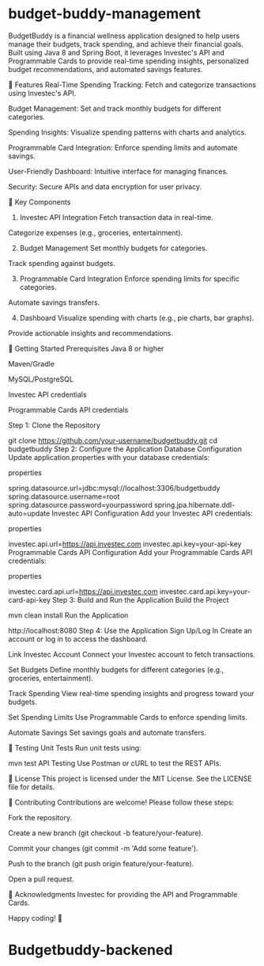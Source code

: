 # budget-buddy-management
BudgetBuddy is a financial wellness application designed to help users manage their budgets, track spending, and achieve their financial goals. Built using Java 8 and Spring Boot, it leverages Investec's API and Programmable Cards to provide real-time spending insights, personalized budget recommendations, and automated savings features.

🚀 Features
Real-Time Spending Tracking: Fetch and categorize transactions using Investec's API.

Budget Management: Set and track monthly budgets for different categories.

Spending Insights: Visualize spending patterns with charts and analytics.

Programmable Card Integration: Enforce spending limits and automate savings.

User-Friendly Dashboard: Intuitive interface for managing finances.

Security: Secure APIs and data encryption for user privacy.

🧩 Key Components
1. Investec API Integration
   Fetch transaction data in real-time.

Categorize expenses (e.g., groceries, entertainment).

2. Budget Management
   Set monthly budgets for categories.

Track spending against budgets.

3. Programmable Card Integration
   Enforce spending limits for specific categories.

Automate savings transfers.

4. Dashboard
   Visualize spending with charts (e.g., pie charts, bar graphs).

Provide actionable insights and recommendations.

🚀 Getting Started
Prerequisites
Java 8 or higher

Maven/Gradle

MySQL/PostgreSQL

Investec API credentials

Programmable Cards API credentials

Step 1: Clone the Repository


git clone https://github.com/your-username/budgetbuddy.git
cd budgetbuddy
Step 2: Configure the Application
Database Configuration
Update application.properties with your database credentials:

properties

spring.datasource.url=jdbc:mysql://localhost:3306/budgetbuddy
spring.datasource.username=root
spring.datasource.password=yourpassword
spring.jpa.hibernate.ddl-auto=update
Investec API Configuration
Add your Investec API credentials:

properties

investec.api.url=https://api.investec.com
investec.api.key=your-api-key
Programmable Cards API Configuration
Add your Programmable Cards API credentials:

properties

investec.card.api.url=https://api.investec.com
investec.card.api.key=your-card-api-key
Step 3: Build and Run the Application
Build the Project

mvn clean install
Run the Application

http://localhost:8080
Step 4: Use the Application
Sign Up/Log In
Create an account or log in to access the dashboard.

Link Investec Account
Connect your Investec account to fetch transactions.

Set Budgets
Define monthly budgets for different categories (e.g., groceries, entertainment).

Track Spending
View real-time spending insights and progress toward your budgets.

Set Spending Limits
Use Programmable Cards to enforce spending limits.

Automate Savings
Set savings goals and automate transfers.

🧪 Testing
Unit Tests
Run unit tests using:

mvn test
API Testing
Use Postman or cURL to test the REST APIs.

📄 License
This project is licensed under the MIT License. See the LICENSE file for details.

🙌 Contributing
Contributions are welcome! Please follow these steps:

Fork the repository.

Create a new branch (git checkout -b feature/your-feature).

Commit your changes (git commit -m 'Add some feature').

Push to the branch (git push origin feature/your-feature).

Open a pull request.

🎉 Acknowledgments
Investec for providing the API and Programmable Cards.

Happy coding! 🚀
# Budgetbuddy-backened
